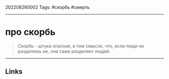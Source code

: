 202208260002
Tags: #скорбь #смерть 

---

# про скорбь
> Скорбь - штука опасная, в том смысле, что, если люди не разделяюь ее, она сама разделяет людей.

---
## Links